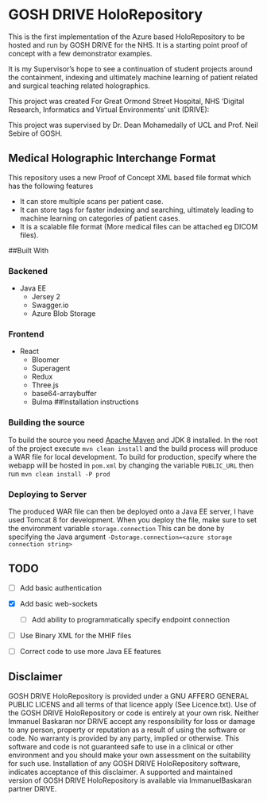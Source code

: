 # **GOSH DRIVE HoloRepository**
This is the first implementation of the Azure based HoloRepository to be hosted and run by GOSH DRIVE for the NHS. It is a starting point proof of concept with a few demonstrator examples. 


It is my Supervisor’s hope to see a continuation of student projects around the containment, indexing and ultimately machine learning of patient related and surgical teaching related holographics.

This project was created For Great Ormond Street Hospital, NHS ‘Digital Research, Informatics and Virtual Environments’ unit (DRIVE):

This project was supervised by Dr. Dean Mohamedally of UCL and Prof. Neil Sebire of GOSH.

## Medical Holographic Interchange Format
This repository uses a new Proof of Concept XML based file format which has the following features
- It can store multiple scans per patient case.
- It can store tags for faster indexing and searching, ultimately leading to machine learning on categories of patient cases.
- It is a scalable file format (More medical files can be attached eg DICOM files).


##Built With
### Backened
- Java EE
    - Jersey 2
    - Swagger.io
    - Azure Blob Storage
### Frontend
- React
    - Bloomer
    - Superagent
    - Redux
    - Three.js
    - base64-arraybuffer
    - Bulma
##Installation instructions

### Building the source

To build the source you need [Apache Maven](https://maven.apache.org/) and JDK 8 installed. In the root of the project execute `mvn clean install` and the build process will produce a WAR file for local development.
To build for production, specify where the webapp will be hosted in `pom.xml` by changing the variable `PUBLIC_URL` then run `mvn clean install -P prod`

### Deploying to Server

The produced WAR file can then be deployed onto a Java EE server, I have used Tomcat 8 for development.
When you deploy the file, make sure to set the environment variable `storage.connection`
This can be done by specifying the Java argument `-Dstorage.connection=<azure storage connection string>`
## TODO
- [ ] Add basic authentication
- [x] Add basic web-sockets 
    - [ ] Add ability to programmatically specify endpoint connection
- [ ] Use Binary XML for the MHIF files
- [ ] Correct code to use more Java EE features



## Disclaimer
GOSH DRIVE HoloRepository is provided under a  GNU AFFERO GENERAL PUBLIC LICENS and all terms of that licence apply (See Licence.txt). Use of the GOSH DRIVE HoloRepository or code is entirely at your own risk. Neither Immanuel Baskaran nor DRIVE accept any responsibility for loss or damage to any person, property or reputation as a result of using the software or code. No warranty is provided by any party, implied or otherwise. This software and code is not guaranteed safe to use in a clinical or other environment and you should make your own assessment on the suitability for such use. Installation of any GOSH DRIVE HoloRepository software, indicates acceptance of this disclaimer. A supported and maintained version of GOSH DRIVE HoloRepository is available via ImmanuelBaskaran partner DRIVE.
